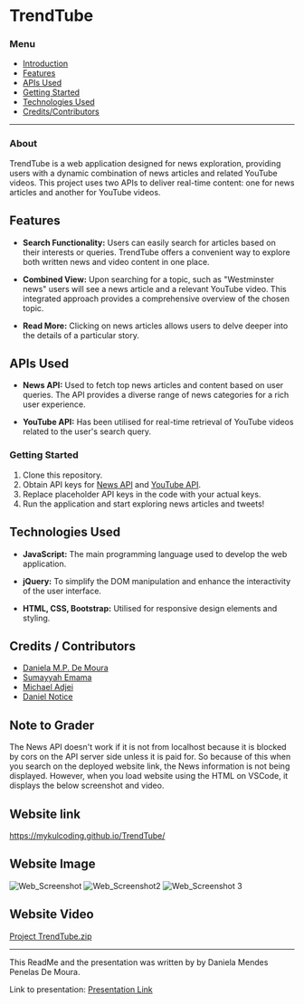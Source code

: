 # TrendTube

### Menu
- [Introduction](#about)
- [Features](#features)
- [APIs Used](#apis-used)
- [Getting Started](#getting-started)
- [Technologies Used](#technologies-used)
- [Credits/Contributors](#credits--contributors)

---
### About

TrendTube is a web application designed for news exploration, providing users with a dynamic combination of news articles and related YouTube videos. This project uses two APIs to deliver real-time content: one for news articles and another for YouTube videos.

## Features

- **Search Functionality:** Users can easily search for articles based on their interests or queries. TrendTube offers a convenient way to explore both written news and video content in one place.

- **Combined View:** Upon searching for a topic, such as "Westminster news" users will see a news article and a relevant YouTube video. This integrated approach provides a comprehensive overview of the chosen topic.

- **Read More:** Clicking on news articles allows users to delve deeper into the details of a particular story. 

## APIs Used

- **News API:** Used to fetch top news articles and content based on user queries. The API provides a diverse range of news categories for a rich user experience.

- **YouTube API:** Has been utilised for real-time retrieval of YouTube videos related to the user's search query.

### Getting Started

1. Clone this repository.
2. Obtain API keys for [News API](https://newsapi.org/) and [YouTube API](https://developers.google.com/youtube/v3).
3. Replace placeholder API keys in the code with your actual keys.
4. Run the application and start exploring news articles and tweets!

## Technologies Used

- **JavaScript:** The main programming language used to develop the web application.

- **jQuery:** To simplify the DOM manipulation and enhance the interactivity of the user interface.

- **HTML, CSS, Bootstrap:** Utilised for responsive design elements and styling.

## Credits / Contributors

- [Daniela M.P. De Moura](https://github.com/DanielaDeMoura)
- [Sumayyah Emama](https://github.com/SAE9)
- [Michael Adjei](https://github.com/Mykulcoding)
- [Daniel Notice](https://github.com/DanielVNotice)

## Note to Grader
The News API doesn't work if it is not from localhost because it is blocked by cors on the API server side unless it is paid for. So because of this when you search on the deployed website link, the News information is not being displayed. However, when you load website using the HTML on VSCode, it displays the below screenshot and video.

## Website link
 https://mykulcoding.github.io/TrendTube/

## Website Image 
![Web_Screenshot](https://github.com/Mykulcoding/TrendTube/assets/147704782/9849ce00-76d4-4d9d-a577-f66d3ac92f87)
![Web_Screenshot2](https://github.com/Mykulcoding/TrendTube/assets/147704782/9df66761-0faa-4359-91f9-51a67a21f803)
![Web_Screenshot 3](https://github.com/Mykulcoding/TrendTube/assets/147704782/b7c38af4-4c6a-41e1-9ced-080f6bde1a8c)

## Website Video
[Project TrendTube.zip](https://github.com/Mykulcoding/TrendTube/files/13835746/Project.TrendTube.zip)

---
This ReadMe and the presentation was written by by Daniela Mendes Penelas De Moura. 

Link to presentation: [Presentation Link](https://www.canva.com/design/DAF41i6Gwbs/q8VEQbxT0C6HUYI8a5GyeA/edit?utm_content=DAF41i6Gwbs&utm_campaign=designshare&utm_medium=link2&utm_source=sharebutton)


